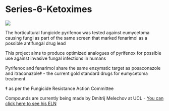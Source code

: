 # Series-6-Ketoximes

<img src ="https://pubchem.ncbi.nlm.nih.gov/image/imgsrv.fcgi?cid=55790&t=l"> </img>


The horticultural fungicide pyrifenox was tested against eumycetoma causing fungi as part of the same screen that marked fenarimol as a possible antifungal drug lead

This project aims to produce optimized analogues of pyrifenox for possible use against invasive fungal infections in humans 

Pyrifenox and fenarimol share the same enzymatic target as posaconazole and itraconazole‡ - the current gold standard drugs for eumycetoma treatment 

‡ as per the Fungicide Resistance Action Committee


Compounds are currently being made by Dmitrij Melechov at UCL - [You can click here to see his ELN](https://tinyurl.com/MycetosDmitrij)
